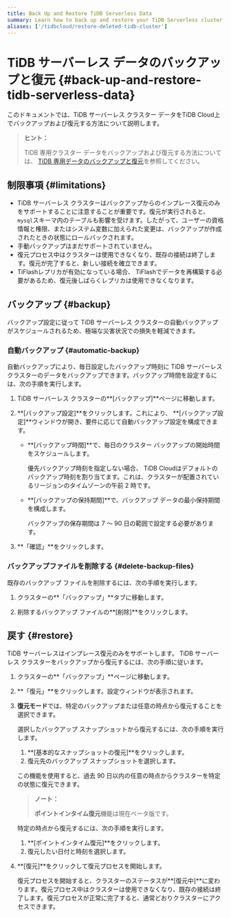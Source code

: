 ```yaml
---
title: Back Up and Restore TiDB Serverless Data
summary: Learn how to back up and restore your TiDB Serverless cluster.
aliases: ['/tidbcloud/restore-deleted-tidb-cluster']
---
```


# TiDB サーバーレス データのバックアップと復元 {#back-up-and-restore-tidb-serverless-data}

このドキュメントでは、TiDB サーバーレス クラスター データをTiDB Cloud上でバックアップおよび復元する方法について説明します。

> **ヒント：**
>
> TiDB 専用クラスター データをバックアップおよび復元する方法については、 [TiDB 専用データのバックアップと復元](/tidb-cloud/backup-and-restore.md)を参照してください。

## 制限事項 {#limitations}

-   TiDB サーバーレス クラスターはバックアップからのインプレース復元のみをサポートすることに注意することが重要です。復元が実行されると、 `mysql`スキーマ内のテーブルも影響を受けます。したがって、ユーザーの資格情報と権限、またはシステム変数に加えられた変更は、バックアップが作成されたときの状態にロールバックされます。
-   手動バックアップはまだサポートされていません。
-   復元プロセス中はクラスターは使用できなくなり、既存の接続は終了します。復元が完了すると、新しい接続を確立できます。
-   TiFlashレプリカが有効になっている場合、 TiFlashでデータを再構築する必要があるため、復元後しばらくレプリカは使用できなくなります。

## バックアップ {#backup}

バックアップ設定に従って TiDB サーバーレス クラスターの自動バックアップがスケジュールされるため、極端な災害状況での損失を軽減できます。

### 自動バックアップ {#automatic-backup}

自動バックアップにより、毎日設定したバックアップ時刻に TiDB サーバーレス クラスターのデータをバックアップできます。バックアップ時間を設定するには、次の手順を実行します。

1.  TiDB サーバーレス クラスターの**[バックアップ]**ページに移動します。

2.  **[バックアップ設定]**をクリックします。これにより、 **[バックアップ設定]**ウィンドウが開き、要件に応じて自動バックアップ設定を構成できます。

    -   **[バックアップ時間]**で、毎日のクラスター バックアップの開始時間をスケジュールします。

        優先バックアップ時刻を指定しない場合、 TiDB Cloudはデフォルトのバックアップ時刻を割り当てます。これは、クラスターが配置されているリージョンのタイムゾーンの午前 2 時です。

    -   **[バックアップの保持期間]**で、バックアップ データの最小保持期間を構成します。

        バックアップの保存期間は 7 ～ 90 日の範囲で設定する必要があります。

3.  **「確認」**をクリックします。

### バックアップファイルを削除する {#delete-backup-files}

既存のバックアップ ファイルを削除するには、次の手順を実行します。

1.  クラスターの**「バックアップ」**タブに移動します。

2.  削除するバックアップ ファイルの**[削除]**をクリックします。

## 戻す {#restore}

TiDB サーバーレスはインプレース復元のみをサポートします。 TiDB サーバーレス クラスターをバックアップから復元するには、次の手順に従います。

1.  クラスターの**「バックアップ」**ページに移動します。

2.  **「復元」**をクリックします。設定ウィンドウが表示されます。

3.  **復元モード**では、特定のバックアップまたは任意の時点から復元することを選択できます。

    <SimpleTab>
     <div label="Basic Snapshot Restore">

    選択したバックアップ スナップショットから復元するには、次の手順を実行します。

    1.  **[基本的なスナップショットの復元]**をクリックします。
    2.  復元先のバックアップ スナップショットを選択します。

    </div>
     <div label="Point-in-Time Restore">

    この機能を使用すると、過去 90 日以内の任意の時点からクラスターを特定の状態に復元できます。

    > **ノート：**
    >
    > **ポイントインタイム復元**機能は現在ベータ版です。

    特定の時点から復元するには、次の手順を実行します。

    1.  **[ポイントインタイム復元]**をクリックします。
    2.  復元したい日付と時刻を選択します。

    </div>
     </SimpleTab>

4.  **[復元]**をクリックして復元プロセスを開始します。

    復元プロセスを開始すると、クラスターのステータスが**[復元中]**に変わります。復元プロセス中はクラスターは使用できなくなり、既存の接続は終了します。復元プロセスが正常に完了すると、通常どおりクラスターにアクセスできます。
